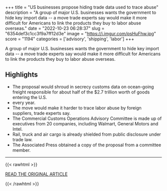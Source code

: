 +++
title = "US businesses propose hiding trade data used to trace abuse"
description = "A group of major U.S. businesses wants the government to hide key import data -- a move trade experts say would make it more difficult for Americans to link the products they buy to labor abuse overseas."
date = "2022-10-23 06:28:37"
slug = "6354def3c1cc3f9a7ff12d3e"
image = "https://i.imgur.com/psHuFhw.jpg"
score = "1194"
categories = ['advisory', 'shipping', 'labor']
+++

A group of major U.S. businesses wants the government to hide key import data -- a move trade experts say would make it more difficult for Americans to link the products they buy to labor abuse overseas.

## Highlights

- The proposal would shroud in secrecy customs data on ocean-going freight responsible for about half of the $2.7 trillion worth of goods entering the U.S.
- every year.
- The move would make it harder to trace labor abuse by foreign suppliers, trade experts say.
- The Commercial Customs Operations Advisory Committee is made up of executives from 20 companies, including Walmart, General Motors and Intel.
- Rail, truck and air cargo is already shielded from public disclosure under trade law.
- The Associated Press obtained a copy of the proposal from a committee member.

---

{{< rawhtml >}}
  <p class="article-category">
    <a target="_blank" href="https://apnews.com/article/business-global-trade-regulation-us-customs-and-border-protection-c878caa703150f417342c9777504b9a1">READ THE ORIGINAL ARTICLE</a>
  </p>
{{< /rawhtml >}}
